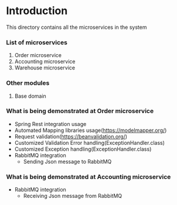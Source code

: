 # Introduction

This directory contains all the microservices in the system

### List of microservices

1. Order microservice
2. Accounting microservice
3. Warehouse microservice

### Other modules

1. Base domain

### What is being demonstrated at Order microservice
- Spring Rest integration usage
- Automated Mapping libraries usage(https://modelmapper.org/)
- Request validation(https://beanvalidation.org/)
- Customized Validation Error handling(ExceptionHandler.class)
- Customized Exception handling(ExceptionHandler.class)
- RabbitMQ integration
  - Sending Json message to RabbitMQ

### What is being demonstrated at Accounting microservice
- RabbitMQ integration
  - Receiving Json message from RabbitMQ
